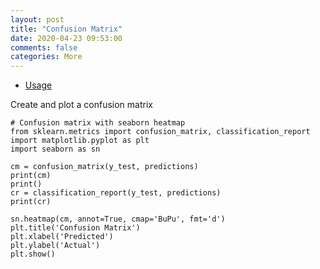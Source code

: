 ```yaml
---
layout: post
title: "Confusion Matrix"
date: 2020-04-23 09:53:00 
comments: false
categories: More
---
```


* [Usage](https://nbviewer.jupyter.org/github/cliffwhitworth/machine_learning_notebooks/blob/master/DecisionTree.ipynb)

Create and plot a confusion matrix

```
# Confusion matrix with seaborn heatmap
from sklearn.metrics import confusion_matrix, classification_report
import matplotlib.pyplot as plt
import seaborn as sn

cm = confusion_matrix(y_test, predictions)
print(cm)
print()
cr = classification_report(y_test, predictions)
print(cr)

sn.heatmap(cm, annot=True, cmap='BuPu', fmt='d')
plt.title('Confusion Matrix')
plt.xlabel('Predicted')
plt.ylabel('Actual')
plt.show()
```
